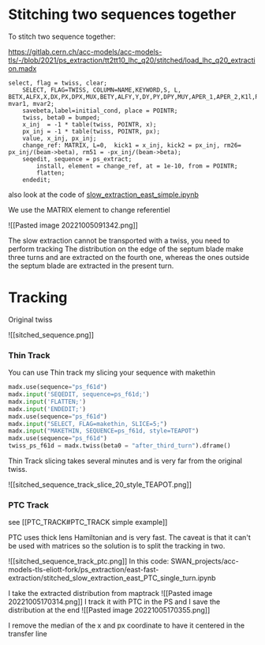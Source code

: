 # Stitching two sequences together

To stitch two sequence together:

https://gitlab.cern.ch/acc-models/acc-models-tls/-/blob/2021/ps_extraction/tt2tt10_lhc_q20/stitched/load_lhc_q20_extraction.madx
``` FORTRAN
select, flag = twiss, clear;
    SELECT, FLAG=TWISS, COLUMN=NAME,KEYWORD,S, L, BETX,ALFX,X,DX,PX,DPX,MUX,BETY,ALFY,Y,DY,PY,DPY,MUY,APER_1,APER_2,K1l,RE11,RE12,RE21,RE22,RE33,RE34,RE43,RE44,RE16,RE26, mvar1, mvar2;
    savebeta,label=initial_cond, place = POINTR;
    twiss, beta0 = bumped;
    x_inj  = -1 * table(twiss, POINTR, x);
    px_inj = -1 * table(twiss, POINTR, px);
    value, x_inj, px_inj;
    change_ref: MATRIX, L=0,  kick1 = x_inj, kick2 = px_inj, rm26= px_inj/(beam->beta), rm51 = -px_inj/(beam->beta);
    seqedit, sequence = ps_extract;
        install, element = change_ref, at = 1e-10, from = POINTR;
        flatten;
    endedit;
```

also look at the code of [slow_extraction_east_simple.ipynb](https://gitlab.cern.ch/eljohnso/acc-models-tls-eliott-fork/-/blob/937e7097d7ffba14bd9e5537e39ee7d8a2357668/ps_extraction/east-fast-extraction/slow_extraction_east_simple.ipynb)

We use the MATRIX element to change referentiel

![[Pasted image 20221005091342.png]]

The slow extraction cannot be transported with a twiss, you need to perform tracking
The distribution on the edge of the septum blade make three turns and are extracted on the fourth one, whereas the ones outside the septum blade are extracted in the present turn.


# Tracking

Original twiss

![[sitched_sequence.png]]

### Thin Track
You can use Thin track my slicing your sequence with makethin

```python
madx.use(sequence="ps_f61d")
madx.input('SEQEDIT, sequence=ps_f61d;')
madx.input('FLATTEN;')
madx.input('ENDEDIT;')
madx.use(sequence="ps_f61d")
madx.input("SELECT, FLAG=makethin, SLICE=5;")
madx.input("MAKETHIN, SEQUENCE=ps_f61d, style=TEAPOT")
madx.use(sequence="ps_f61d")
twiss_ps_f61d = madx.twiss(beta0 = "after_third_turn").dframe()
```


Thin Track slicing takes several minutes and is very far from the original twiss.

![[sitched_sequence_track_slice_20_style_TEAPOT.png]]

### PTC Track

see [[PTC_TRACK#PTC_TRACK simple example]]

PTC uses thick lens Hamiltonian and is very fast.
The caveat is that it can't be used with matrices so the solution is to split the tracking in two.

![[sitched_sequence_track_ptc.png]]
In this code: SWAN_projects/acc-models-tls-eliott-fork/ps_extraction/east-fast-extraction/stitched_slow_extraction_east_PTC_single_turn.ipynb

I take the extracted distribution from maptrack
![[Pasted image 20221005170314.png]]
I track it with PTC in the PS and I save the distribution at the end
![[Pasted image 20221005170355.png]]

I remove the median of the x and px coordinate to have it centered in the transfer line
